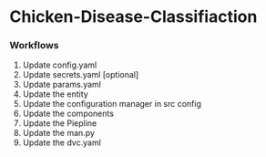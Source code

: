 # Chicken-Disease-Classifiaction


### Workflows 

1. Update config.yaml 
2. Update secrets.yaml [optional] 
3. Update params.yaml 
4. Update the entity 
5. Update the configuration manager in src config 
6. Update the components 
7. Update the Piepline 
8. Update the man.py 
9. Update the dvc.yaml 

